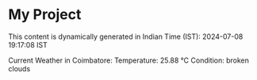 # My Project

This content is dynamically generated in Indian Time (IST): 2024-07-08 19:17:08 IST


Current Weather in Coimbatore:
Temperature: 25.88 °C
Condition: broken clouds
